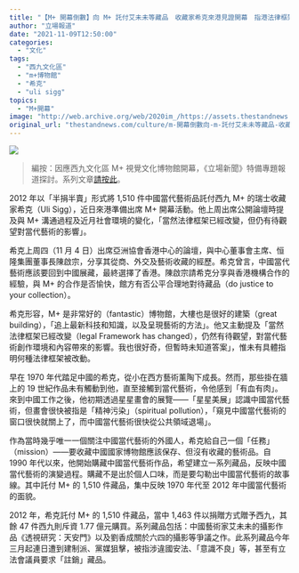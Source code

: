 ```yaml
---
title: "【M+ 開幕倒數】向 M+ 託付艾未未等藏品　收藏家希克來港見證開幕　指港法律框架已變　影響有待觀望"
author: "立場報道"
date: "2021-11-09T12:50:00"
categories:
  - "文化"
tags:
  - "西九文化區"
  - "m+博物館"
  - "希克"
  - "uli sigg"
topics:
  - "M+開幕"
image: "http://web.archive.org/web/2020im_/https://assets.thestandnews.com/media/photos/m-01.png"
original_url: "thestandnews.com/culture/m-開幕倒數向-m-託付艾未未等藏品-收藏家希克來港見證開幕"
---
```

![](http://web.archive.org/web/2020im_/https://assets.thestandnews.com/media/photos/m-01.png)

> 編按：因應西九文化區 M+ 視覺文化博物館開幕，《立場新聞》特備專題報道探討。系列文章[請按此](../../mplus-opens/)。

2012 年以「半捐半賣」形式將 1,510 件中國當代藝術品託付西九 M+ 的瑞士收藏家希克（Uli Sigg），近日來港準備出席 M+ 開幕活動。他上周出席公開論壇時提及與 M+ 溝通過程及近月社會環境的變化，「當然法律框架已經改變，但仍有待觀望對當代藝術的影響」。

希克上周四（11 月 4 日）出席亞洲協會香港中心的論壇，與中心董事會主席、恒隆集團董事長陳啟宗，分享其從商、外交及藝術收藏的經歷。希克曾言，中國當代藝術應該要回到中國展藏，最終選擇了香港。陳啟宗請希克分享與香港機構合作的經驗，與 M+ 的合作是否愉快，館方有否公平合理地對待藏品（do justice to your collection）。

希克形容，M+ 是非常好的（fantastic）博物館，大樓也是很好的建築（great building），「追上最新科技和知識，以及呈現藝術的方法」。他又主動提及「當然法律框架已經改變（legal Framework has changed），仍然有待觀望，對當代藝術創作環境和內容帶來的影響。我也很好奇，但暫時未知道答案」，惟未有具體指明何種法律框架被改動。

早在 1970 年代踏足中國的希克，從小在西方藝術薰陶下成長。然而，那些掛在牆上的 19 世紀作品未有觸動到他，直至接觸到當代藝術，令他感到「有血有肉」。來到中國工作之後，他初期透過星星畫會的展覽——「星星美展」認識中國當代藝術，但畫會很快被指是「精神污染」（spiritual pollution），「窺見中國當代藝術的窗口很快就關上了，而中國當代藝術很快從公共領域退場」。

作為當時幾乎唯一一個關注中國當代藝術的外國人，希克給自己一個「任務」（mission）——要收藏中國國家博物館應該保存、但沒有收藏的藝術品。自 1990 年代以來，他開始購藏中國當代藝術作品，希望建立一系列藏品，反映中國當代藝術的演變過程。購藏不是出於個人口味，而是要勾勒出中國當代藝術的故事線。其中託付 M+ 的 1,510 件藏品，集中反映 1970 年代至 2012 年中國當代藝術的面貌。

2012 年，希克託付 M+ 的 1,510 件藏品，當中 1,463 件以捐贈方式贈予西九，其餘 47 件西九則斥資 1.77 億元購買。系列藏品包括：中國藝術家艾未未的攝影作品《透視研究：天安門》以及劉香成關於六四的攝影等爭議之作。此系列藏品今年三月起連日遭到建制派、黨媒狙擊，被指涉違國安法、「意識不良」等，甚至有立法會議員要求「註銷」藏品。